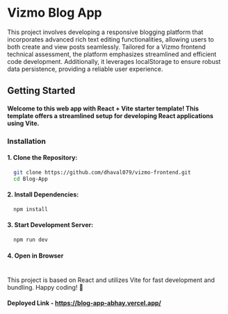 # Vizmo Blog App


This project involves developing a responsive blogging platform that incorporates advanced rich text editing functionalities, allowing users to both create and view posts seamlessly. Tailored for a Vizmo frontend technical assessment, the platform emphasizes streamlined and efficient code development. Additionally, it leverages localStorage to ensure robust data persistence, providing a reliable user experience.


## Getting Started

#### Welcome to this web app with React + Vite starter template! This template offers a streamlined setup for developing React applications using Vite.

### Installation

#### 1. Clone the Repository:

```bash
  git clone https://github.com/dhaval079/vizmo-frontend.git
  cd Blog-App
```

#### 2. Install Dependencies:

```bash
  npm install
```

#### 3. Start Development Server:

```bash
  npm run dev
```

#### 4. Open in Browser

#

This project is based on React and utilizes Vite for fast development and bundling. Happy coding! 🚀

#### Deployed Link - https://blog-app-abhay.vercel.app/

